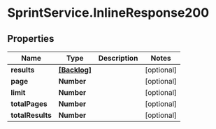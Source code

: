 # SprintService.InlineResponse200

## Properties

Name | Type | Description | Notes
------------ | ------------- | ------------- | -------------
**results** | [**[Backlog]**](Backlog.md) |  | [optional] 
**page** | **Number** |  | [optional] 
**limit** | **Number** |  | [optional] 
**totalPages** | **Number** |  | [optional] 
**totalResults** | **Number** |  | [optional] 


